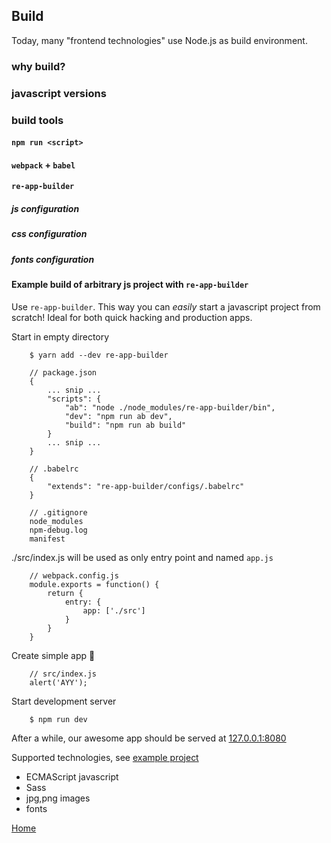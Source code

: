## Build

Today, many "frontend technologies" use Node.js as build environment.

### why build?
### javascript versions
### build tools
#### `npm run <script>`
#### `webpack` + `babel`
#### `re-app-builder`
##### js configuration
##### css configuration
##### fonts configuration
#### Example build of arbitrary js project with `re-app-builder`<a id="build-example"></a>

Use `re-app-builder`. This way you can *easily* start a javascript project from scratch!
Ideal for both quick hacking and production apps.

Start in empty directory

        $ yarn add --dev re-app-builder
        
        // package.json
        {
            ... snip ...
            "scripts": {
                "ab": "node ./node_modules/re-app-builder/bin",
                "dev": "npm run ab dev",
                "build": "npm run ab build"
            }
            ... snip ...
        }
        
        // .babelrc
        {
            "extends": "re-app-builder/configs/.babelrc"
        }
        
        // .gitignore
        node_modules
        npm-debug.log
        manifest


./src/index.js will be used as only entry point and named `app.js`

        // webpack.config.js
        module.exports = function() {
            return {
                entry: {
                    app: ['./src']
                }
            }
        }

Create simple app :tada:

        // src/index.js
        alert('AYY');

Start development server

        $ npm run dev

After a while, our awesome app should be served at [127.0.0.1:8080]()
 
Supported technologies, see [example project](./example)
 
- ECMAScript javascript
- Sass
- jpg,png images
- fonts

[Home](README.md)
